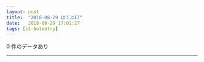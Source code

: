 ```yaml
---
layout: post
title:  "2018-08-29 はてぶIT"
date:   2018-08-29 17:01:27
tags: [it-hotentry]
---
```

0 件のデータあり

<hr>
